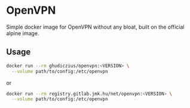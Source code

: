 # OpenVPN

Simple docker image for OpenVPN without any bloat, built on the official alpine image.

## Usage

```sh
docker run --rm ghudiczius/openvpn:<VERSION> \
  --volume path/to/config:/etc/openvpn
```

or

```sh
docker run --rm registry.gitlab.jmk.hu/net/openvpn:<VERSION> \
  --volume path/to/config:/etc/openvpn
```
